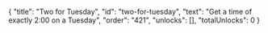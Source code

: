 {
  "title": "Two for Tuesday",
  "id": "two-for-tuesday",
  "text": "Get a time of exactly 2:00 on a Tuesday",
  "order": "421",
  "unlocks": [],
  "totalUnlocks": 0
}